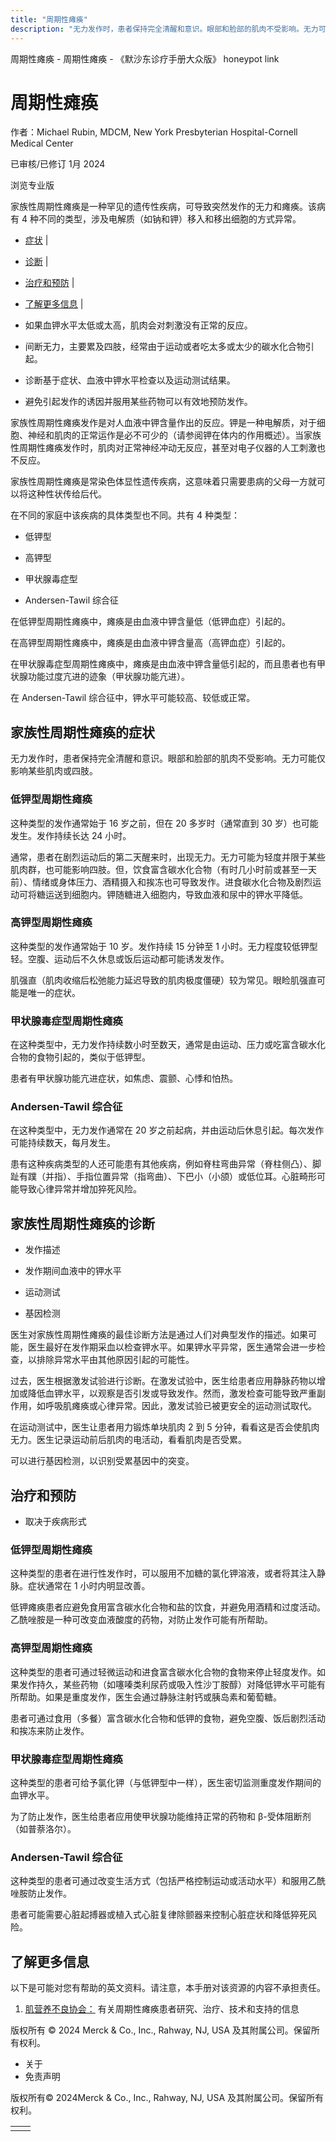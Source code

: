 ```yaml
---
title: "周期性瘫痪"
description: "无力发作时，患者保持完全清醒和意识。眼部和脸部的肌肉不受影响。无力可能仅影响某些肌肉或四肢。"
---
```


﻿周期性瘫痪 \- 周期性瘫痪 \- 《默沙东诊疗手册大众版》 honeypot link

# 周期性瘫痪

作者：Michael Rubin, MDCM, New York Presbyterian Hospital-Cornell Medical Center

已审核/已修订 1月 2024

浏览专业版

家族性周期性瘫痪是一种罕见的遗传性疾病，可导致突然发作的无力和瘫痪。该病有 4 种不同的类型，涉及电解质（如钠和钾）移入和移出细胞的方式异常。

- [症状](#症状_v732945_zh) \|
- [诊断](#诊断_v8596173_zh) \|
- [治疗和预防](#治疗和预防_v732951_zh) \|
- [了解更多信息](#了解更多信息_v34974840_zh) \|

- 如果血钾水平太低或太高，肌肉会对刺激没有正常的反应。

- 间断无力，主要累及四肢，经常由于运动或者吃太多或太少的碳水化合物引起。

- 诊断基于症状、血液中钾水平检查以及运动测试结果。

- 避免引起发作的诱因并服用某些药物可以有效地预防发作。


家族性周期性瘫痪发作是对人血液中钾含量作出的反应。钾是一种电解质，对于细胞、神经和肌肉的正常运作是必不可少的（请参阅钾在体内的作用概述）。当家族性周期性瘫痪发作时，肌肉对正常神经冲动无反应，甚至对电子仪器的人工刺激也不反应。

家族性周期性瘫痪是常染色体显性遗传疾病，这意味着只需要患病的父母一方就可以将这种性状传给后代。

在不同的家庭中该疾病的具体类型也不同。共有 4 种类型：

- 低钾型

- 高钾型

- 甲状腺毒症型

- Andersen-Tawil 综合征


在低钾型周期性瘫痪中，瘫痪是由血液中钾含量低（低钾血症）引起的。

在高钾型周期性瘫痪中，瘫痪是由血液中钾含量高（高钾血症）引起的。

在甲状腺毒症型周期性瘫痪中，瘫痪是由血液中钾含量低引起的，而且患者也有甲状腺功能过度亢进的迹象（甲状腺功能亢进）。

在 Andersen-Tawil 综合征中，钾水平可能较高、较低或正常。

## 家族性周期性瘫痪的症状

无力发作时，患者保持完全清醒和意识。眼部和脸部的肌肉不受影响。无力可能仅影响某些肌肉或四肢。

### 低钾型周期性瘫痪

这种类型的发作通常始于 16 岁之前，但在 20 多岁时（通常直到 30 岁）也可能发生。发作持续长达 24 小时。

通常，患者在剧烈运动后的第二天醒来时，出现无力。无力可能为轻度并限于某些肌肉群，也可能影响四肢。但，饮食富含碳水化合物（有时几小时前或甚至一天前）、情绪或身体压力、酒精摄入和挨冻也可导致发作。进食碳水化合物及剧烈运动可将糖运送到细胞内。钾随糖进入细胞内，导致血液和尿中的钾水平降低。

### 高钾型周期性瘫痪

这种类型的发作通常始于 10 岁。发作持续 15 分钟至 1 小时。无力程度较低钾型轻。空腹、运动后不久休息或饭后运动都可能诱发发作。

肌强直（肌肉收缩后松弛能力延迟导致的肌肉极度僵硬）较为常见。眼睑肌强直可能是唯一的症状。

### 甲状腺毒症型周期性瘫痪

在这种类型中，无力发作持续数小时至数天，通常是由运动、压力或吃富含碳水化合物的食物引起的，类似于低钾型。

患者有甲状腺功能亢进症状，如焦虑、震颤、心悸和怕热。

### Andersen-Tawil 综合征

在这种类型中，无力发作通常在 20 岁之前起病，并由运动后休息引起。每次发作可能持续数天，每月发生。

患有这种疾病类型的人还可能患有其他疾病，例如脊柱弯曲异常（脊柱侧凸）、脚趾有蹼（并指）、手指位置异常（指弯曲）、下巴小（小颌）或低位耳。心脏畸形可能导致心律异常并增加猝死风险。

## 家族性周期性瘫痪的诊断

- 发作描述

- 发作期间血液中的钾水平

- 运动测试

- 基因检测


医生对家族性周期性瘫痪的最佳诊断方法是通过人们对典型发作的描述。如果可能，医生最好在发作期采血以检查钾水平。如果钾水平异常，医生通常会进一步检查，以排除异常水平由其他原因引起的可能性。

过去，医生根据激发试验进行诊断。在激发试验中，医生给患者应用静脉药物以增加或降低血钾水平，以观察是否引发或导致发作。然而，激发检查可能导致严重副作用，如呼吸肌瘫痪或心律异常。因此，激发试验已被更安全的运动测试取代。

在运动测试中，医生让患者用力锻炼单块肌肉 2 到 5 分钟，看看这是否会使肌肉无力。医生记录运动前后肌肉的电活动，看看肌肉是否受累。

可以进行基因检测，以识别受累基因中的突变。

## 治疗和预防

- 取决于疾病形式


### 低钾型周期性瘫痪

这种类型的患者在进行性发作时，可以服用不加糖的氯化钾溶液，或者将其注入静脉。症状通常在 1 小时内明显改善。

低钾瘫痪患者应避免食用富含碳水化合物和盐的饮食，并避免用酒精和过度活动。乙酰唑胺是一种可改变血液酸度的药物，对防止发作可能有所帮助。

### 高钾型周期性瘫痪

这种类型的患者可通过轻微运动和进食富含碳水化合物的食物来停止轻度发作。如果发作持久，某些药物（如噻嗪类利尿药或吸入性沙丁胺醇）对降低钾水平可能有所帮助。如果是重度发作，医生会通过静脉注射钙或胰岛素和葡萄糖。

患者可通过食用（多餐）富含碳水化合物和低钾的食物，避免空腹、饭后剧烈活动和挨冻来防止发作。

### 甲状腺毒症型周期性瘫痪

这种类型的患者可给予氯化钾（与低钾型中一样），医生密切监测重度发作期间的血钾水平。

为了防止发作，医生给患者应用使甲状腺功能维持正常的药物和 β-受体阻断剂（如普萘洛尔）。

### Andersen-Tawil 综合征

这种类型的患者可通过改变生活方式（包括严格控制运动或活动水平）和服用乙酰唑胺防止发作。

患者可能需要心脏起搏器或植入式心脏复律除颤器来控制心脏症状和降低猝死风险。

## 了解更多信息

以下是可能对您有帮助的英文资料。请注意，本手册对该资源的内容不承担责任。

1. [肌营养不良协会：](https://www.mda.org/disease/periodic-paralyses) 有关周期性瘫痪患者研究、治疗、技术和支持的信息




版权所有 © 2024
Merck & Co., Inc., Rahway, NJ, USA 及其附属公司。保留所有权利。

- 关于
- 免责声明

版权所有© 2024Merck & Co., Inc., Rahway, NJ, USA 及其附属公司。保留所有权利。

|     |     |
| --- | --- |
|  |  |